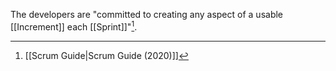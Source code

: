 The developers are "committed to creating any aspect of a usable [[Increment]] each [[Sprint]]"[^scrum-guide-2020].


[^scrum-guide-2020]: [[Scrum Guide|Scrum Guide (2020)]]
